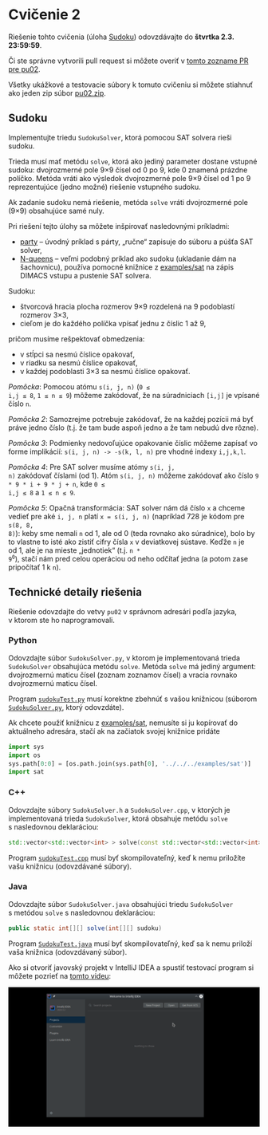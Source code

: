 Cvičenie 2
==========

Riešenie tohto cvičenia (úloha [Sudoku](#sudoku)) odovzdávajte
do **štvrtka 2.3. 23:59:59**.

Či ste správne vytvorili pull request si môžete overiť
v [tomto zozname PR pre pu02](https://github.com/pulls?utf8=%E2%9C%93&q=is%3Aopen+is%3Apr+user%3AFMFI-UK-1-AIN-412+base%3Apu02).

Všetky ukážkové a testovacie súbory k tomuto cvičeniu si môžete stiahnuť
ako jeden zip súbor
[pu02.zip](https://github.com/FMFI-UK-1-AIN-412/lpi/archive/pu02.zip).

## Sudoku

Implementujte triedu `SudokuSolver`, ktorá pomocou SAT solvera rieši sudoku.

Trieda musí mať metódu `solve`, ktorá ako jediný parameter dostane vstupné sudoku:
dvojrozmerné pole 9×9 čísel od 0 po 9, kde 0 znamená prázdne políčko. Metóda vráti ako výsledok
dvojrozmerné pole 9×9 čísel od 1 po 9 reprezentujúce (jedno možné) riešenie vstupného sudoku.

Ak zadanie sudoku nemá riešenie, metóda `solve` vráti dvojrozmerné pole (9×9) obsahujúce samé nuly.

Pri riešení tejto úlohy sa môžete inšpirovať nasledovnými príkladmi:

- [party](../../examples/party/) – úvodný príklad s párty, „ručne“ zapisuje do súboru
  a púšťa SAT solver,
- [N-queens](../../examples/nqueens/) – veľmi podobný príklad ako sudoku (ukladanie dám
  na šachovnicu), používa pomocné knižnice z [examples/sat](../../examples/sat/) na
  zápis DIMACS vstupu a pustenie SAT solvera.

Sudoku:

* štvorcová hracia plocha rozmerov 9×9 rozdelená na 9 podoblastí rozmerov 3×3,
* cieľom je do každého políčka vpísať jednu z číslic 1 až 9,

pričom musíme rešpektovať obmedzenia:

* v stĺpci sa nesmú číslice opakovať,
* v riadku sa nesmú číslice opakovať,
* v každej podoblasti 3×3 sa nesmú číslice opakovať.

*Pomôcka*: Pomocou atómu <code>s(i, j, n)</code>
(<code>0 &le; i,j &le; 8</code>, <code>1 &le; n &le; 9</code>)
môžeme zakódovať, že na súradniciach <code>[i,j]</code>
je vpísané číslo <code>n</code>.

*Pomôcka 2*: Samozrejme potrebuje zakódovať, že na každej pozícii má byť práve
jedno číslo (t.j. že tam bude aspoň jedno a že tam nebudú dve rôzne).

*Pomôcka 3*: Podmienky nedovoľujúce opakovanie číslic môžeme zapísať vo forme
implikácií: <code>s(i, j, n) -> -s(k, l, n)</code> pre vhodné indexy
<code>i,j,k,l</code>.

*Pomôcka 4*: Pre SAT solver musíme atómy <code>s(i, j, n)</code>
zakódovať číslami (od 1). Atóm <code>s(i, j, n)</code> môžeme zakódovať ako
číslo <code>9 * 9 * i + 9 * j + n</code>, kde <code>0 &le; i,j &le; 8</code>
a <code>1 &le; n &le; 9</code>.

*Pomôcka 5*: Opačná transformácia: SAT solver nám dá číslo <code>x</code>
a chceme vedieť pre aké <code>i, j, n</code> platí <code>x = s(i, j, n)</code>
(napríklad 728 je kódom pre <code>s(8, 8, 8)</code>): keby sme nemali <code>n</code>
od 1, ale od 0 (teda rovnako ako súradnice), bolo by to vlastne to isté ako
zistiť cifry čísla <code>x</code> v deviatkovej sústave. Keďže `n` je od 1, ale
je na mieste „jednotiek“ (t.j. <code>n * 9<sup>0</sup></code>), stačí nám pred
celou operáciou od neho odčítať jedna (a potom zase pripočítať 1 k `n`).

## Technické detaily riešenia

Riešenie odovzdajte do vetvy `pu02` v správnom adresári podľa jazyka,
v ktorom ste ho naprogramovali.

### Python
Odovzdajte súbor `SudokuSolver.py`, v ktorom je implementovaná trieda `SudokuSolver`
obsahujúca metódu `solve`. Metóda `solve` má jediný argument: dvojrozmernú
maticu čísel (zoznam zoznamov čísel) a vracia rovnako dvojrozmernú maticu
čísel.

Program [`sudokuTest.py`](pu02-python/sudokuTest.py) musí korektne zbehnúť s vašou knižnicou
(súborom [`SudokuSolver.py`](pu02-python/SudokuSolver.py), ktorý odovzdáte).

Ak chcete použiť knižnicu z [examples/sat](../../examples/sat), nemusíte si ju
kopírovať do aktuálneho adresára, stačí ak na začiatok svojej knižnice pridáte
```python
import sys
import os
sys.path[0:0] = [os.path.join(sys.path[0], '../../../examples/sat')]
import sat
```

### C++
Odovzdajte súbory `SudokuSolver.h` a `SudokuSolver.cpp`, v ktorých je implementovaná
trieda `SudokuSolver`, ktorá obsahuje metódu `solve` s nasledovnou
deklaráciou:
```C++
std::vector<std::vector<int> > solve(const std::vector<std::vector<int> > &sudoku)
```

Program [`sudokuTest.cpp`](pu02-cpp/sudokuTest.cpp) musí byť skompilovateľný,
keď k nemu priložíte vašu knižnicu (odovzdávané súbory).

### Java
Odovzdajte súbor `SudokuSolver.java` obsahujúci triedu `SudokuSolver`
s metódou `solve` s nasledovnou deklaráciou:

```Java
public static int[][] solve(int[][] sudoku)
```

Program [`SudokuTest.java`](pu02-java/SudokuTest.java) musí byť skompilovateľný,
keď sa k nemu priloží vaša knižnica (odovzdávaný súbor).

Ako si otvoriť javovský projekt v IntelliJ IDEA a spustiť testovací program
si môžete pozrieť na [tomto videu](../../images/lpi-idea-import-and-run.gif):

![Otvorenie projektu v IntelliJ IDEA](../../images/lpi-idea-import-and-run.gif)
